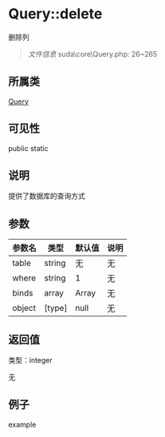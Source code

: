 # Query::delete

删除列

> *文件信息* suda\core\Query.php: 26~265

## 所属类 

[Query](../Query.md)

## 可见性

 public static

## 说明

提供了数据库的查询方式



## 参数


| 参数名 | 类型 | 默认值 | 说明 |
|--------|-----|-------|-------|
| table |  string | 无 | 无 |
| where |  string | 1 | 无 |
| binds |  array | Array | 无 |
| object |  [type] | null | 无 |



## 返回值

类型：integer

无



## 例子

example